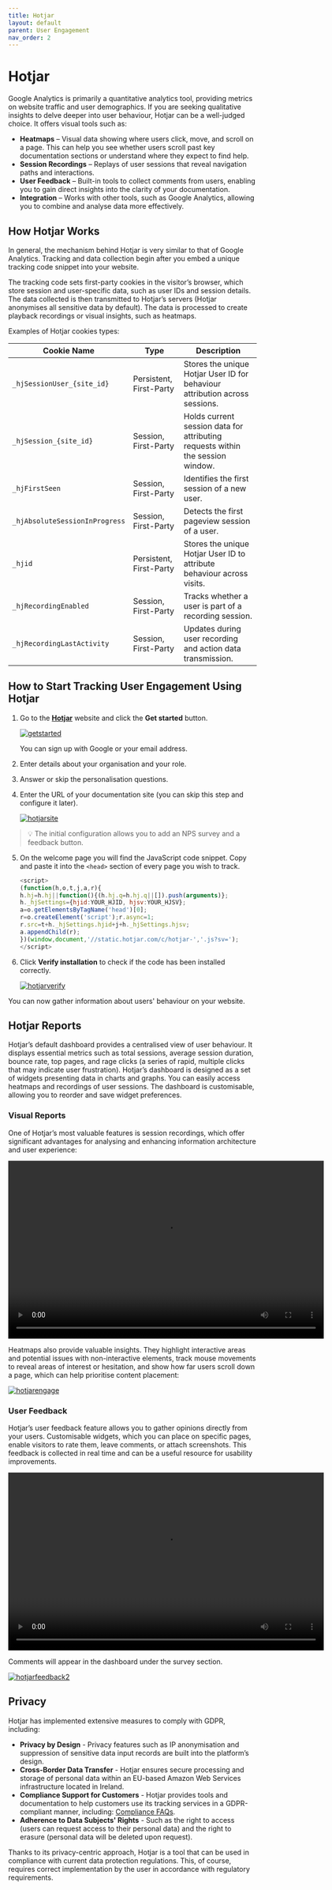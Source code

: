 ```yaml
---
title: Hotjar
layout: default
parent: User Engagement
nav_order: 2
---
```


# Hotjar

Google Analytics is primarily a quantitative analytics tool, providing metrics on website traffic and user demographics. If you are seeking qualitative insights to delve deeper into user behaviour, Hotjar can be a well-judged choice. It offers visual tools such as:

* **Heatmaps** – Visual data showing where users click, move, and scroll on a page. This can help you see whether users scroll past key documentation sections or understand where they expect to find help.
* **Session Recordings** – Replays of user sessions that reveal navigation paths and interactions.
* **User Feedback** – Built-in tools to collect comments from users, enabling you to gain direct insights into the clarity of your documentation.
* **Integration** – Works with other tools, such as Google Analytics, allowing you to combine and analyse data more effectively.

## How Hotjar Works

In general, the mechanism behind Hotjar is very similar to that of Google Analytics. Tracking and data collection begin after you embed a unique tracking code snippet into your website.

The tracking code sets first-party cookies in the visitor’s browser, which store session and user-specific data, such as user IDs and session details. The data collected is then transmitted to Hotjar’s servers (Hotjar anonymises all sensitive data by default). The data is processed to create playback recordings or visual insights, such as heatmaps.

Examples of Hotjar cookies types:

| **Cookie Name** | **Type** | **Description**|                                                              
|--------------|-------------|-------------|
| `_hjSessionUser_{site_id}` | Persistent, First-Party | Stores the unique Hotjar User ID for behaviour attribution across sessions.|
| `_hjSession_{site_id}` | Session, First-Party | Holds current session data for attributing requests within the session window.|
| `_hjFirstSeen` | Session, First-Party | Identifies the first session of a new user.|
| `_hjAbsoluteSessionInProgress` | Session, First-Party |Detects the first pageview session of a user.|
| `_hjid` | Persistent, First-Party | Stores the unique Hotjar User ID to attribute behaviour across visits.|
| `_hjRecordingEnabled` | Session, First-Party | Tracks whether a user is part of a recording session.|
| `_hjRecordingLastActivity`| Session, First-Party | Updates during user recording and action data transmission.|

## How to Start Tracking User Engagement Using Hotjar

1. Go to the [**Hotjar**](https://www.hotjar.com/) website and click the **Get started** button.

    [![getstarted](../images/hotjarstart.png "a button with a text which says get started")](../images/hotjarstart.png)

    You can sign up with Google or your email address.
2. Enter details about your organisation and your role.
3. Answer or skip the personalisation questions.
4. Enter the URL of your documentation site (you can skip this step and configure it later).

      [![hotjarsite](../images/hotjarsite.png "a button")](../images/hotjarsite.png)

  > 💡 The initial configuration allows you to add an NPS survey and a feedback button.

5. On the welcome page you will find the JavaScript code snippet. Copy and paste it into the ```<head>``` section of every page you wish to track.
    ```JavaScript
    <script>
    (function(h,o,t,j,a,r){
    h.hj=h.hj||function(){(h.hj.q=h.hj.q||[]).push(arguments)};
    h._hjSettings={hjid:YOUR_HJID, hjsv:YOUR_HJSV};
    a=o.getElementsByTagName('head')[0];
    r=o.createElement('script');r.async=1;
    r.src=t+h._hjSettings.hjid+j+h._hjSettings.hjsv;
    a.appendChild(r);
    })(window,document,'//static.hotjar.com/c/hotjar-','.js?sv=');
    </script>
    ```
6. Click **Verify installation** to check if the code has been installed correctly.

      [![hotjarverify](../images/hotjarverify.png "a button")](../images/hotjarverify.png)

You can now gather information about users' behaviour on your website.

## Hotjar Reports

Hotjar’s default dashboard provides a centralised view of user behaviour. It displays essential metrics such as total sessions, average session duration, bounce rate, top pages, and rage clicks (a series of rapid, multiple clicks that may indicate user frustration). Hotjar’s dashboard is designed as a set of widgets presenting data in charts and graphs. You can easily access heatmaps and recordings of user sessions. The dashboard is customisable, allowing you to reorder and save widget preferences.

### Visual Reports

One of Hotjar’s most valuable features is session recordings, which offer significant advantages for analysing and enhancing information architecture and user experience:

<video width="640" height="360" controls>
  <source src="../video/hotjar1.mp4" type="video/mp4">
</video>

Heatmaps also provide valuable insights. They highlight interactive areas and potential issues with non-interactive elements, track mouse movements to reveal areas of interest or hesitation, and show how far users scroll down a page, which can help prioritise content placement:

[![hotjarengage](../images/hotjarengage.png "a screen showing")](../images/hotjarengage.png)

### User Feedback

Hotjar’s user feedback feature allows you to gather opinions directly from your users. Customisable widgets, which you can place on specific pages, enable visitors to rate them, leave comments, or attach screenshots. This feedback is collected in real time and can be a useful resource for usability improvements.

<video width="640" height="360" controls>
  <source src="../video/feedback.mp4" type="video/mp4">
</video>

Comments will appear in the dashboard under the survey section.

[![hotjarfeedback2](../images/hotjarfeedback2.png)](../images/hotjarfeedback2.png)

## Privacy

Hotjar has implemented extensive measures to comply with GDPR, including:

* **Privacy by Design** - Privacy features such as IP anonymisation and suppression of sensitive data input records are built into the platform’s design.
* **Cross-Border Data Transfer** - Hotjar ensures secure processing and storage of personal data within an EU-based Amazon Web Services infrastructure located in Ireland.
* **Compliance Support for Customers** - Hotjar provides tools and documentation to help customers use its tracking services in a GDPR-compliant manner, including: [Compliance FAQs](https://help.hotjar.com/hc/en-us/articles/360046544833-Compliance-FAQs).
* **Adherence to Data Subjects' Rights** - Such as the right to access (users can request access to their personal data) and the right to erasure (personal data will be deleted upon request).

Thanks to its privacy-centric approach, Hotjar is a tool that can be used in compliance with current data protection regulations. This, of course, requires correct implementation by the user in accordance with regulatory requirements.
